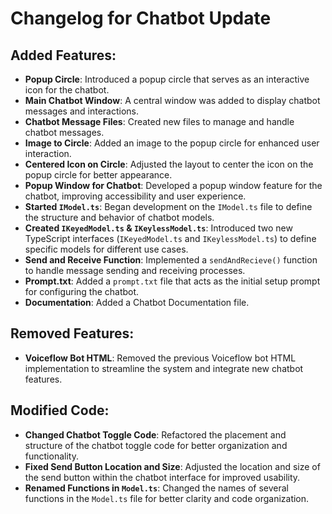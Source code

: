 # Changelog for Chatbot Update

## Added Features:
- **Popup Circle**: Introduced a popup circle that serves as an interactive icon for the chatbot.
- **Main Chatbot Window**: A central window was added to display chatbot messages and interactions.
- **Chatbot Message Files**: Created new files to manage and handle chatbot messages.
- **Image to Circle**: Added an image to the popup circle for enhanced user interaction.
- **Centered Icon on Circle**: Adjusted the layout to center the icon on the popup circle for better appearance.
- **Popup Window for Chatbot**: Developed a popup window feature for the chatbot, improving accessibility and user experience.
- **Started `IModel.ts`**: Began development on the `IModel.ts` file to define the structure and behavior of chatbot models.
- **Created `IKeyedModel.ts` & `IKeylessModel.ts`**: Introduced two new TypeScript interfaces (`IKeyedModel.ts` and `IKeylessModel.ts`) to define specific models for different use cases.
- **Send and Receive Function**: Implemented a `sendAndRecieve()` function to handle message sending and receiving processes.
- **Prompt.txt**: Added a `prompt.txt` file that acts as the initial setup prompt for configuring the chatbot.
- **Documentation**: Added a Chatbot Documentation file.

## Removed Features:
- **Voiceflow Bot HTML**: Removed the previous Voiceflow bot HTML implementation to streamline the system and integrate new chatbot features.

## Modified Code:
- **Changed Chatbot Toggle Code**: Refactored the placement and structure of the chatbot toggle code for better organization and functionality.
- **Fixed Send Button Location and Size**: Adjusted the location and size of the send button within the chatbot interface for improved usability.
- **Renamed Functions in `Model.ts`**: Changed the names of several functions in the `Model.ts` file for better clarity and code organization.
